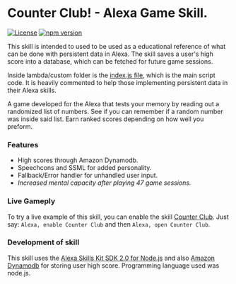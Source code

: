 # Counter Club! - Alexa Game Skill.
[![License](https://img.shields.io/badge/License-Apache%202.0-blue.svg)](https://opensource.org/licenses/Apache-2.0)
[![npm version](https://badge.fury.io/js/npm.svg)](https://badge.fury.io/js/npm)

This skill is intended to used to be used as a educational reference of what can be done with persistent data in Alexa. The skill saves a user's high score into a database, which can be fetched for future game sessions.

Inside lambda/custom folder is the [index.js file](https://github.com/MatthewThePham/Counter-Club---Alexa-Game-Skill-/blob/master/lambda/custom/index.js), which is the main script code. It is heavily commented to help those implementing persistent data in their Alexa skills. 

A game developed for the Alexa that tests your memory by reading out a randomized list of numbers. See if you can remember if a random number was inside said list. Earn ranked scores depending on how well you preform.

### Features
* High scores through Amazon Dynamodb.
* Speechcons and SSML for added personality.
* Fallback/Error handler for unhandled user input.
* _Increased mental capacity after playing 47 game sessions._

### Live Gameply
To try a live example of this skill, you can enable the skill [Counter Club](https://www.amazon.com/NotMatt-Counter-Club/dp/B07FNK6TR8/). Just say: `Alexa, enable Counter Club` and then `Alexa, open Counter Club`.

### Development of skill

This skill uses the [Alexa Skills Kit SDK 2.0 for Node.js](https://github.com/alexa/alexa-skills-kit-sdk-for-nodejs) and also [Amazon Dynamodb](https://aws.amazon.com/dynamodb/) for storing user high score.
Programming language used was node.js.
